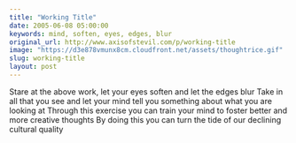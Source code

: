 ```yaml
---
title: "Working Title"
date: 2005-06-08 05:00:00
keywords: mind, soften, eyes, edges, blur
original_url: http://www.axisofstevil.com/p/working-title
image: "https://d3e878vmunx8cm.cloudfront.net/assets/thoughtrice.gif"
slug: working-title
layout: post
---
```


Stare at the above work, let your eyes soften and let the edges blur Take in all that you see and let your mind tell you something about what you are looking at Through this exercise you can train your mind to foster better and more creative thoughts By doing this you can turn the tide of our declining cultural quality

